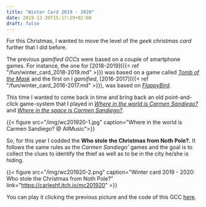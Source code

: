 ```yaml
---
title: "Winter Card 2019 - 2020"
date: 2019-12-30T15:17:29+02:00
draft: false
---
```


For this Christmas, I wanted to move the level of the _geek christmas card_ further that I did before.

The previous _gamified GCCs_ were based on a couple of smartphone games. For instance, the one for [2018-2019]({{< ref "/fun/winter_card_2018-2019.md" >}}) was based on a game called _[Tomb of the Mask](https://play.google.com/store/apps/details?id=com.playgendary.tom&hl=en)_ and the first on I _gamified_, [2016-2017]({{< ref "/fun/winter_card_2016-2017.md" >}}), was based on _[FlappyBird](https://flappybird.io/)_.

This time I wanted to come back in time and bring back an old point-and-click game-system that I played in _[Where in the world is Carmen Sandiego?](https://en.wikipedia.org/wiki/Carmen_Sandiego#Where_in_the_World_Is_Carmen_Sandiego?_(1985,_1996))_ and _[Where in the space is Carmen Sandiego?](https://en.wikipedia.org/wiki/Carmen_Sandiego#Where_in_Space_Is_Carmen_Sandiego?_(1993))_.

{{< figure src="/img/wc201920-1.jpg" caption="Where in the world is Carmen Sandiego? @ AllMusic">}}

So, for this year I codded the __Who stole the Christmas from Noth Pole?.__ It follows the same rules as the _Carmen Sandiego'_ games and the goal is to collect the clues to identify the thief as well as to be in the city he/she is hiding.

{{< figure src="/img/wc201920-2.png" caption="Winter card 2019 - 2020: Who stole the Christmas from Noth Pole?" link="https://carleshf.itch.io/mc201920" >}}

You can play it clicking the previous picture and the code of this GCC [here](https://github.com/carleshf/christmasCards).